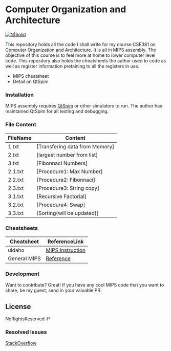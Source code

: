 # Computer Organization and Architecture

[![N|Solid](https://cldup.com/dTxpPi9lDf.thumb.png)](https://nodesource.com/products/nsolid)

This repository holds all the code I shall write for my course CSE381 on Computer Organization and Architecture. It is all in MIPS assembly. The objective of this course is to feel more at home to lower computer level code. This repository also holds the cheatsheets the author used to code as well as register information pretaining to all the registers in use.

  - MIPS cheatsheet
  - Detail on QtSpim

### Installation

MIPS assembly requires  [QtSpim](http://spimsimulator.sourceforge.net/) or other simulators to run. The author has maintained QtSpim for all testing and debugging.

### File Content



| FileName | Content|
| ------ | ------ |
| 1.txt | [Transfering data from Memory] |
| 2.txt | [largest number from list]
| 3.txt | [Fibonnaci Numbers] |
| 2.1.txt | [Procedure1: Max Number]
| 2.2.txt | [Procedure2: Fibonnaci] |
| 2.3.txt | [Procedure3: String copy]
| 3.1.txt | [Recursive Factorial] |
| 3.2.txt | [Procedure4: Swap]
| 3.3.txt | [Sorting(will be updated)] |


###  Cheatsheets



| Cheatsheet | ReferenceLink|
| ------ | ------ |
| uidaho | [MIPS Instruction](http://www.mrc.uidaho.edu/mrc/people/jff/digital/MIPSir.html) |
| General MIPS | [Reference](http://logos.cs.uic.edu/366/notes/mips%20quick%20tutorial.htm)



### Development
Want to contribute? Great! If you have any cool MIPS code that you want to share, be my guest, send in your valuable PR. 

License
----

NoRightsReserved :P

###  Resolved Issues

[StackOverflow](https://stackoverflow.com/questions/51924814/mips-bad-address-exception/51925013#51925013)




